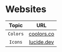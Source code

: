 # Websites

| Topic | URL |
|     :---: |  :---: | 
| `Colors`   | [coolors.co](https://coolors.co/) |
| `Icons`   | [lucide.dev](https://lucide.dev/) |

